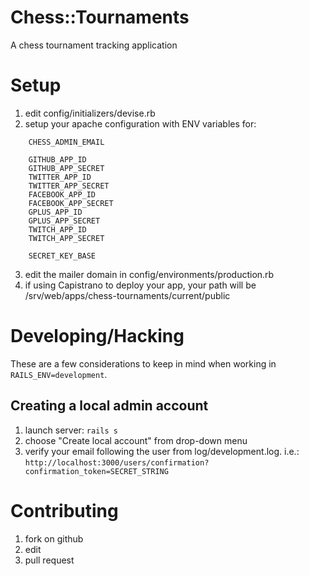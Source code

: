 Chess::Tournaments
==================

A chess tournament tracking application

Setup
=====

1. edit config/initializers/devise.rb
2. setup your apache configuration with ENV variables for:
```
    CHESS_ADMIN_EMAIL

    GITHUB_APP_ID
    GITHUB_APP_SECRET
    TWITTER_APP_ID
    TWITTER_APP_SECRET
    FACEBOOK_APP_ID
    FACEBOOK_APP_SECRET
    GPLUS_APP_ID
    GPLUS_APP_SECRET
    TWITCH_APP_ID
    TWITCH_APP_SECRET

    SECRET_KEY_BASE
```
3. edit the mailer domain in config/environments/production.rb
4. if using Capistrano to deploy your app, your path will be /srv/web/apps/chess-tournaments/current/public

Developing/Hacking
==================

These are a few considerations to keep in mind when working in `RAILS_ENV=development`.

Creating a local admin account
------------------------------

1. launch server: `rails s`
2. choose "Create local account" from drop-down menu
3. verify your email following the user from log/development.log. i.e.: `http://localhost:3000/users/confirmation?confirmation_token=SECRET_STRING`

Contributing
============

1. fork on github
2. edit
3. pull request
